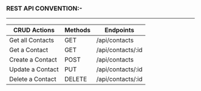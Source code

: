 <H3>REST API CONVENTION:-</H3>
<hr>

| CRUD Actions| Methods | Endpoints |
|----- |-------- |------ |
| Get all Contacts  | GET  | /api/contacts  |
| Get a Contact  |GET   | /api/contacts/:id  |
| Create a Contact  |  POST | /api/contacts  |
| Update a Contact  | PUT  | /api/contacts/:id  |
| Delete a Contact  | DELETE  | /api/contacts/:id  |


